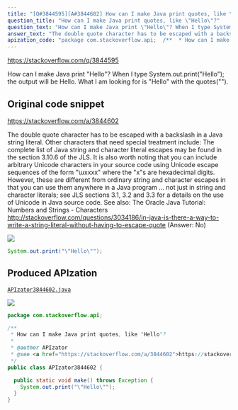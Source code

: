 ```yaml
---
title: "[Q#3844595][A#3844602] How can I make Java print quotes, like \"Hello\"?"
question_title: "How can I make Java print quotes, like \"Hello\"?"
question_text: "How can I make Java print \"Hello\"? When I type System.out.print(\"Hello\"); the output will be Hello. What I am looking for is \"Hello\" with the quotes(\"\")."
answer_text: "The double quote character has to be escaped with a backslash in a Java string literal.  Other characters that need special treatment include: The complete list of Java string and character literal escapes may be found in the section 3.10.6 of the JLS. It is also worth noting that you can include arbitrary Unicode characters in your source code using Unicode escape sequences of the form \"\\uxxxx\" where the \"x\"s are hexadecimal digits.  However, these are different from ordinary string and character escapes in that you can use them anywhere in a Java program ... not just in string and character literals; see JLS sections 3.1, 3.2 and 3.3 for a details on the use of Unicode in Java source code. See also: The Oracle Java Tutorial: Numbers and Strings - Characters http://stackoverflow.com/questions/3034186/in-java-is-there-a-way-to-write-a-string-literal-without-having-to-escape-quote  (Answer: No)"
apization_code: "package com.stackoverflow.api;  /**  * How can I make Java print quotes, like \"Hello\"?  *  * @author APIzator  * @see <a href=\"https://stackoverflow.com/a/3844602\">https://stackoverflow.com/a/3844602</a>  */ public class APIzator3844602 {    public static void make() throws Exception {     System.out.print(\"\\\"Hello\\\"\");   } }"
---
```


https://stackoverflow.com/q/3844595

How can I make Java print &quot;Hello&quot;?
When I type System.out.print(&quot;Hello&quot;); the output will be Hello. What I am looking for is &quot;Hello&quot; with the quotes(&quot;&quot;).



## Original code snippet

https://stackoverflow.com/a/3844602

The double quote character has to be escaped with a backslash in a Java string literal.  Other characters that need special treatment include:
The complete list of Java string and character literal escapes may be found in the section 3.10.6 of the JLS.
It is also worth noting that you can include arbitrary Unicode characters in your source code using Unicode escape sequences of the form &quot;\uxxxx&quot; where the &quot;x&quot;s are hexadecimal digits.  However, these are different from ordinary string and character escapes in that you can use them anywhere in a Java program ... not just in string and character literals; see JLS sections 3.1, 3.2 and 3.3 for a details on the use of Unicode in Java source code.
See also:
The Oracle Java Tutorial: Numbers and Strings - Characters
http://stackoverflow.com/questions/3034186/in-java-is-there-a-way-to-write-a-string-literal-without-having-to-escape-quote  (Answer: No)

<div class="code-logo"><img src="/stackoverflow.png" /></div>

```java
System.out.print("\"Hello\"");
```

## Produced APIzation

[`APIzator3844602.java`](https://github.com/blind-papers/apization-temp-data/raw/main/search/APIzator3844602.java)

<div class="code-logo"><img src="/apizator.png" /></div>

```java
package com.stackoverflow.api;

/**
 * How can I make Java print quotes, like "Hello"?
 *
 * @author APIzator
 * @see <a href="https://stackoverflow.com/a/3844602">https://stackoverflow.com/a/3844602</a>
 */
public class APIzator3844602 {

  public static void make() throws Exception {
    System.out.print("\"Hello\"");
  }
}

```